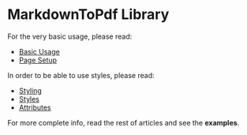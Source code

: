 # MarkdownToPdf Library

For the very basic usage, please read:

- [Basic Usage](conversion.md)
- [Page Setup](pagesetup.md)

In order to be able to use styles, please read:

- [Styling](styling.md)
- [Styles](styles.md)
- [Attributes](attributes.md)

For more complete info, read the rest of articles and see the **examples**.